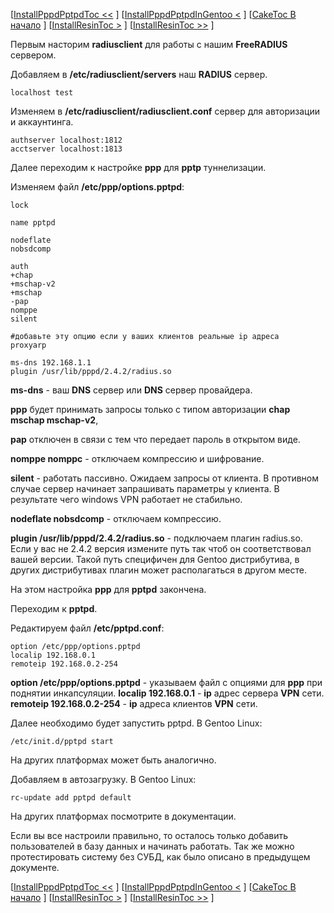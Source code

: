 [[InstallPppdPptpdToc <<](.md) ] [[InstallPppdPptpdInGentoo <](.md) ] [[CakeToc В начало](.md) ] [[InstallResinToc >](.md) ] [[InstallResinToc >>](.md) ]


Первым насторим **radiusclient** для работы с нашим **FreeRADIUS** сервером.

Добавляем в **/etc/radiusclient/servers** наш **RADIUS** сервер.

```
localhost test
```

Изменяем в **/etc/radiusclient/radiusclient.conf** сервер для авторизации и аккаунтинга.

```
authserver localhost:1812
acctserver localhost:1813
```

Далее переходим к настройке **ppp** для **pptp** туннелизации.

Изменяем файл **/etc/ppp/options.pptpd**:

```
lock

name pptpd

nodeflate
nobsdcomp

auth
+chap
+mschap-v2
+mschap
-pap
nomppe
silent

#добавьте эту опцию если у ваших клиентов реальные ip адреса
proxyarp

ms-dns 192.168.1.1
plugin /usr/lib/pppd/2.4.2/radius.so

```

**ms-dns** - ваш **DNS** сервер или **DNS** сервер провайдера.

**ppp** будет принимать запросы только с типом авторизации **chap mschap mschap-v2**,

**pap** отключен в связи с тем что передает пароль в открытом виде.

**nomppe nomppc** - отключаем компрессию и шифрование.

**silent** - работать пассивно. Ожидаем запросы от клиента. В противном случае сервер начинает запрашивать параметры у клиента. В результате чего windows VPN работает не стабильно.

**nodeflate nobsdcomp** - отключаем компрессию.

**plugin /usr/lib/pppd/2.4.2/radius.so** - подключаем плагин radius.so. Если у вас не 2.4.2 версия измените путь так чтоб он соответствовал вашей версии. Такой путь специфичен для Gentoo дистрибутива, в других дистрибутивах плагин может располагаться в другом месте.


На этом настройка **ppp** для **pptpd** закончена.

Переходим к **pptpd**.

Редактируем файл **/etc/pptpd.conf**:

```
option /etc/ppp/options.pptpd
localip 192.168.0.1
remoteip 192.168.0.2-254
```

**option /etc/ppp/options.pptpd** - указываем файл с опциями для **ppp** при поднятии инкапсуляции.
**localip 192.168.0.1** - **ip** адрес сервера **VPN** сети.
**remoteip 192.168.0.2-254** - **ip** адреса клиентов **VPN** сети.

Далее необходимо будет запустить pptpd. В Gentoo Linux:
```
/etc/init.d/pptpd start
```

На других платформах может быть аналогично.

Добавляем в автозагрузку. В Gentoo Linux:
```
rc-update add pptpd default
```

На других платформах посмотрите в документации.

Если вы все настроили правильно, то осталось только добавить пользователей в базу данных и начинать работать.
Так же можно протестировать систему без СУБД, как было описано в предыдущем документе.

[[InstallPppdPptpdToc <<](.md) ] [[InstallPppdPptpdInGentoo <](.md) ] [[CakeToc В начало](.md) ] [[InstallResinToc >](.md) ] [[InstallResinToc >>](.md) ]